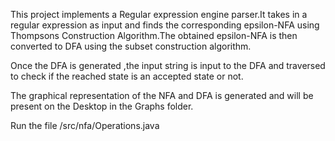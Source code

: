 This project implements a Regular expression engine parser.It takes in a regular expression as input and finds the corresponding epsilon-NFA using Thompsons Construction Algorithm.The obtained epsilon-NFA is then converted to DFA using the subset construction algorithm.

Once the DFA is generated ,the input string is input to the DFA and traversed to check if the reached state is an accepted state or not.

The graphical representation of the NFA and DFA is generated and will be present on the Desktop in the Graphs folder.

Run the file /src/nfa/Operations.java
